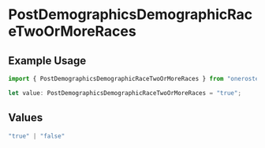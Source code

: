 # PostDemographicsDemographicRaceTwoOrMoreRaces

## Example Usage

```typescript
import { PostDemographicsDemographicRaceTwoOrMoreRaces } from "oneroster/models/operations";

let value: PostDemographicsDemographicRaceTwoOrMoreRaces = "true";
```

## Values

```typescript
"true" | "false"
```